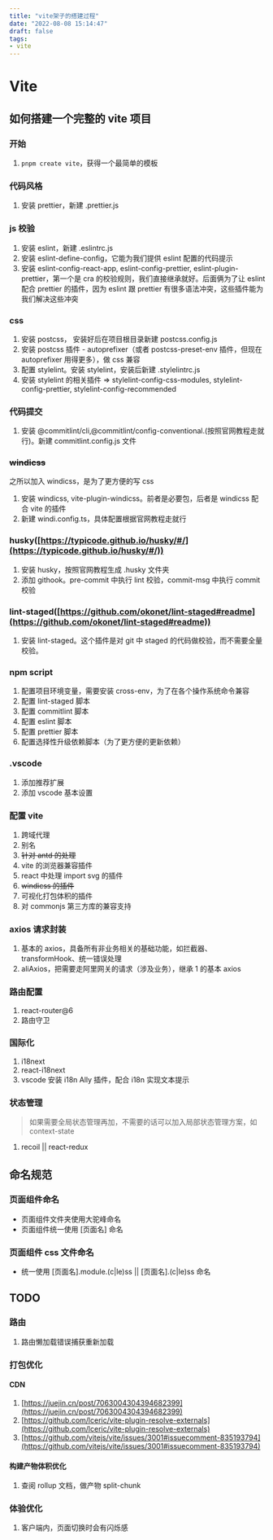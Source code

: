 ```yaml
---
title: "vite架子的搭建过程"
date: "2022-08-08 15:14:47"
draft: false
tags:
- vite
---
```


# Vite

## 如何搭建一个完整的 vite 项目

### 开始

1. `pnpm create vite`，获得一个最简单的模板

### 代码风格

1. 安装 prettier，新建 .prettier.js

### js 校验

1. 安装 eslint，新建 .eslintrc.js
2. 安装 eslint-define-config，它能为我们提供 eslint 配置的代码提示
3. 安装 eslint-config-react-app, eslint-config-prettier, eslint-plugin-prettier，第一个是 cra 的校验规则，我们直接继承就好。后面俩为了让 eslint 配合 prettier 的插件，因为 eslint 跟 prettier 有很多语法冲突，这些插件能为我们解决这些冲突

### css

1. 安装 postcss， 安装好后在项目根目录新建 postcss.config.js
2. 安装 postcss 插件 - autoprefixer（或者 postcss-preset-env 插件，但现在 autoprefixer 用得更多），做 css 兼容
3. 配置 stylelint。安装 stylelint，安装后新建 .stylelintrc.js
4. 安装 stylelint 的相关插件 => stylelint-config-css-modules, stylelint-config-prettier, stylelint-config-recommended

### 代码提交

1. 安装 @commitlint/cli,@commitlint/config-conventional.(按照官网教程走就行)。新建 commitlint.config.js 文件

### ~~windicss~~

之所以加入 windicss，是为了更方便的写 css

1. 安装 windicss, vite-plugin-windicss。前者是必要包，后者是 windicss 配合 vite 的插件
2. 新建 windi.config.ts，具体配置根据官网教程走就行

### husky([https://typicode.github.io/husky/#/](https://typicode.github.io/husky/#/))

1. 安装 husky，按照官网教程生成 .husky 文件夹
2. 添加 githook。pre-commit 中执行 lint 校验，commit-msg 中执行 commit 校验

### lint-staged([https://github.com/okonet/lint-staged#readme](https://github.com/okonet/lint-staged#readme))

1. 安装 lint-staged。这个插件是对 git 中 staged 的代码做校验，而不需要全量校验。

### npm script

1. 配置项目环境变量，需要安装 cross-env，为了在各个操作系统命令兼容
2. 配置 lint-staged 脚本
3. 配置 commitlint 脚本
4. 配置 eslint 脚本
5. 配置 prettier 脚本
6. 配置选择性升级依赖脚本（为了更方便的更新依赖）

### .vscode

1. 添加推荐扩展
2. 添加 vscode 基本设置

### 配置 vite

1. 跨域代理
2. 别名
3. ~~针对 antd 的处理~~
4. vite 的浏览器兼容插件
5. react 中处理 import svg 的插件
6. ~~windicss 的插件~~
7. 可视化打包体积的插件
8. 对 commonjs 第三方库的兼容支持

### axios 请求封装

1. 基本的 axios，具备所有非业务相关的基础功能，如拦截器、transformHook、统一错误处理
2. aliAxios，把需要走阿里网关的请求（涉及业务），继承 1 的基本 axios

### 路由配置

1. react-router@6
2. 路由守卫

### 国际化

1. i18next
2. react-i18next
3. vscode 安装 i18n Ally 插件，配合 i18n 实现文本提示

### 状态管理

> 如果需要全局状态管理再加，不需要的话可以加入局部状态管理方案，如 context-state


1. recoil || react-redux

## 命名规范

### 页面组件命名

- 页面组件文件夹使用大驼峰命名
- 页面组件统一使用 [页面名] 命名

### 页面组件 css 文件命名

- 统一使用 [页面名].module.(c|le)ss || [页面名].(c|le)ss 命名

## TODO

### 路由

1. 路由懒加载错误捕获重新加载

### 打包优化

#### CDN

1. [https://juejin.cn/post/7063004304394682399](https://juejin.cn/post/7063004304394682399)
2. [https://github.com/lceric/vite-plugin-resolve-externals](https://github.com/lceric/vite-plugin-resolve-externals)
3. [https://github.com/vitejs/vite/issues/3001#issuecomment-835193794](https://github.com/vitejs/vite/issues/3001#issuecomment-835193794)

#### 构建产物体积优化

1. 查阅 rollup 文档，做产物 split-chunk

### 体验优化

1. 客户端内，页面切换时会有闪烁感
